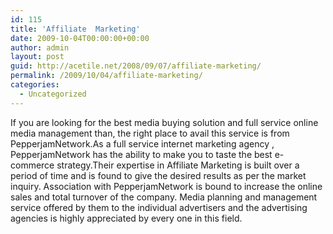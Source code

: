 ```yaml
---
id: 115
title: 'Affiliate  Marketing'
date: 2009-10-04T00:00:00+00:00
author: admin
layout: post
guid: http://acetile.net/2008/09/07/affiliate-marketing/
permalink: /2009/10/04/affiliate-marketing/
categories:
  - Uncategorized
---
```

If you are looking for the best media buying solution and full service online media management than, the right place to avail this service is from PepperjamNetwork.As a full service internet marketing agency , PepperjamNetwork has the ability to make you to taste the best e-commerce strategy.Their expertise in Affiliate Marketing is built over a period of time and is found to give the desired results as per the market inquiry. Association with PepperjamNetwork is bound to increase the online sales and total turnover of the company. Media planning and management service offered by them to the individual advertisers and the advertising agencies is highly appreciated by every one in this field.
